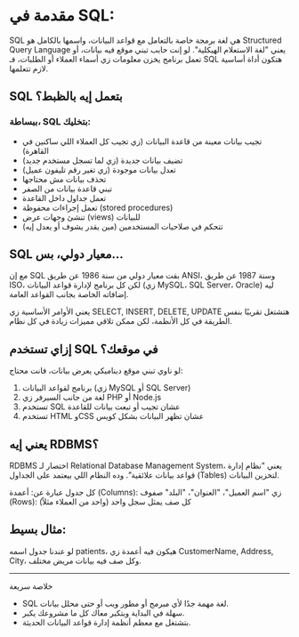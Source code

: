 # مقدمة في SQL: 

SQL هي لغة برمجة خاصة بالتعامل مع قواعد البيانات، واسمها بالكامل هو Structured Query Language يعني "لغة الاستعلام الهيكلية". لو إنت حابب تبني موقع فيه بيانات، أو تعمل برنامج يخزن معلومات زي أسماء العملاء أو الطلبات، فـ SQL هتكون أداة أساسية لازم تتعلمها.

## SQL بتعمل إيه بالظبط؟

### ببساطة، SQL بتخليك:
- تجيب بيانات معينة من قاعدة البيانات (زي تجيب كل العملاء اللي ساكنين في القاهرة)
- تضيف بيانات جديدة (زي لما تسجل مستخدم جديد)
- تعدل بيانات موجودة (زي تغير رقم تليفون عميل)
- تحذف بيانات مش محتاجها
- تبني قاعدة بيانات من الصفر
- تعمل جداول داخل القاعدة
- تعمل إجراءات محفوظة (stored procedures)
- تنشئ وجهات عرض (views) للبيانات
- تتحكم في صلاحيات المستخدمين (مين يقدر يشوف أو يعدل إيه)


## SQL معيار دولي، بس...
مع إن SQL بقت معيار دولي من سنة 1986 عن طريق ANSI، وسنة 1987 عن طريق ISO، لكن كل برنامج لإدارة قواعد البيانات (زي MySQL، SQL Server، Oracle) ليه إضافاته الخاصة بجانب القواعد العامة.

يعني الأوامر الأساسية زي SELECT, INSERT, DELETE, UPDATE هتشتغل تقريبًا بنفس الطريقة في كل الأنظمة، لكن ممكن تلاقي مميزات زيادة في كل نظام.

## إزاي تستخدم SQL في موقعك؟
لو ناوي تبني موقع ديناميكي يعرض بيانات، فانت محتاج:
1. برنامج لقواعد البيانات (زي MySQL أو SQL Server)
2. لغة من جانب السيرفر زي PHP أو Node.js
3. تستخدم SQL عشان تجيب أو تبعت بيانات للقاعدة
4. تستخدم HTML وCSS عشان تظهر البيانات بشكل كويس



## يعني إيه RDBMS؟
RDBMS اختصار لـ Relational Database Management System، يعني "نظام إدارة قواعد بيانات علائقية". وده النظام اللي بيعتمد على الجداول (Tables) لتخزين البيانات.

كل جدول عبارة عن:
أعمدة (Columns): زي "اسم العميل"، "العنوان"، "البلد"
صفوف (Rows): كل صف يمثل سجل واحد (واحد من العملاء مثلاً)


## مثال بسيط:
لو عندنا جدول اسمه patients، هيكون فيه أعمدة زي CustomerName, Address, City، وكل صف فيه بيانات مريض مختلف.


---
خلاصة سريعة 
- SQL لغة مهمة جدًا لأي مبرمج أو مطور ويب أو حتى محلل بيانات.
- سهلة في البداية وبتكبر معاك كل ما مشروعك يكبر.
- بتشتغل مع معظم أنظمة إدارة قواعد البيانات الحديثة.
